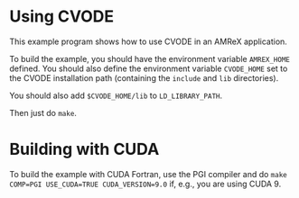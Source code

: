 # Using CVODE

This example program shows how to use CVODE in an AMReX application.

To build the example, you should have the environment variable
`AMREX_HOME` defined. You should also define the environment variable
`CVODE_HOME` set to the CVODE installation path (containing the
`include` and `lib` directories).

You should also add `$CVODE_HOME/lib` to `LD_LIBRARY_PATH`.

Then just do `make`.

# Building with CUDA

To build the example with CUDA Fortran, use the PGI compiler and do
`make COMP=PGI USE_CUDA=TRUE CUDA_VERSION=9.0` if, e.g., you are using
CUDA 9.

